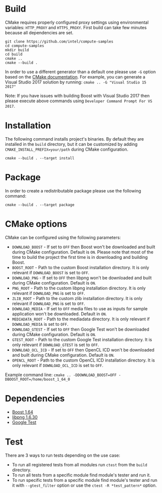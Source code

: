# Build
CMake requires properly configured proxy settings using environmental variables: `HTTP_PROXY` and `HTTPS_PROXY`.
First build can take few minutes because all dependencies are set.

    git clone https://github.com/intel/compute-samples
    cd compute-samples
    mkdir build
    cd build
    cmake ..
    cmake --build .

In order to use a different generator than a default one please use `-G` option based on the [CMake documentation](https://cmake.org/cmake/help/v3.8/manual/cmake-generators.7.html). 
For example, you can generate a Visual Studio 2017 solution by running: `cmake .. -G "Visual Studio 15 2017"`

Note: If you have issues with building Boost with Visual Studio 2017 then please execute above commands using `Developer Command Prompt For VS 2017`.

# Installation
The following command installs project's binaries.
By default they are installed in the `build` directory, but it can be customized by adding `CMAKE_INSTALL_PREFIX=your/path` during CMake configuration.

    cmake --build . --target install

# Package
In order to create a redistributable package please use the following command:

    cmake --build . --target package

# CMake options
CMake can be configured using the following parameters:

* `DOWNLOAD_BOOST` - If set to `OFF` then Boost won't be downloaded and built during CMake configuration. Default is `ON`.
Please note that most of the time to build the project the first time is in downloading and building Boost.
* `BOOST_ROOT` - Path to the custom Boost installation directory. It is only relevant if `DOWNLOAD_BOOST` is set to `OFF`.
* `DOWNLOAD_PNG` - If set to `OFF` then libpng won't be downloaded and built during CMake configuration. Default is `ON`.
* `PNG_ROOT` - Path to the custom libpng installation directory. It is only relevant if `DOWNLOAD_PNG` is set to `OFF`.
* `ZLIB_ROOT` - Path to the custom zlib installation directory. It is only relevant if `DOWNLOAD_PNG` is set to `OFF`.
* `DOWNLOAD_MEDIA` - If set to `OFF` media files to use as inputs for sample application won't be downloaded. Default in `ON`.
* `MEDIADATA_ROOT` - Path to the mediadata directory. It is only relevant if `DOWNLOAD_MEDIA` is set to `OFF`.
* `DOWNLOAD_GTEST` - If set to `OFF` then Google Test won't be downloaded during CMake configuration. Default is `ON`.
* `GTEST_ROOT` - Path to the custom Google Test installation directory. It is only relevant if `DOWNLOAD_GTEST` is set to `OFF`.
* `DOWNLOAD_OCL_ICD` - If set to `OFF` then OpenCL ICD won't be downloaded and built during CMake configuration. Default is `ON`.
* `OPENCL_ROOT` - Path to the custom OpenCL ICD installation directory. It is only relevant if `DOWNLOAD_OCL_ICD` is set to `OFF`.

Example command line: `cmake .. -DDOWNLOAD_BOOST=OFF -DBOOST_ROOT=/home/boost_1_64_0`

# Dependencies
* [Boost 1.64](http://www.boost.org/)
* [libpng 1.6.30](http://www.libpng.org/pub/png/libpng.html)
* [Google Test](https://github.com/google/googletest)

# Test
There are 3 ways to run tests depending on the use case:

* To run all registered tests from all modules run `ctest` from the `build` directory.
* To run all tests from a specific module find module's tester and run it.
* To run specific tests from a specific module find module's tester and run it with `--gtest_filter` option or use the `ctest -R *test_pattern*` option.
